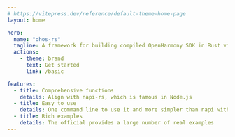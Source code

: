 ```yaml
---
# https://vitepress.dev/reference/default-theme-home-page
layout: home

hero:
  name: "ohos-rs"
  tagline: A framework for building compiled OpenHarmony SDK in Rust via Node-API(Forked from napi-rs)
  actions:
    - theme: brand
      text: Get started
      link: /basic

features:
  - title: Comprehensive functions
    details: Align with napi-rs, which is famous in Node.js
  - title: Easy to use
    details: One command line to use it and more simpler than napi with C++
  - title: Rich examples
    details: The official provides a large number of real examples
---
```


